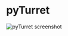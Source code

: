 # pyTurret
![pyTurret screenshot](https://github.com/silverfix/pyTurret/raw/master/assets/screenshot.png)
